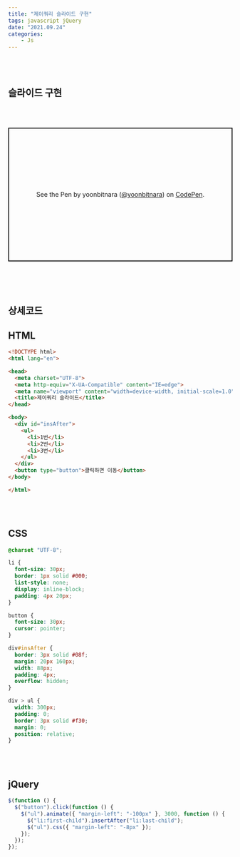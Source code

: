 ```yaml
---
title: "제이쿼리 슬라이드 구현"
tags: javascript jQuery
date: "2021.09.24"
categories: 
    - Js
---
```


<br>
<br>

## 슬라이드 구현

<br>
<br>

<p class="codepen" data-height="300" data-theme-id="dark" data-default-tab="html,result" data-slug-hash="BaZObyd" data-user="yoonbitnara" style="height: 300px; box-sizing: border-box; display: flex; align-items: center; justify-content: center; border: 2px solid; margin: 1em 0; padding: 1em;">
  <span>See the Pen <a href="https://codepen.io/yoonbitnara/pen/BaZObyd">
  </a> by yoonbitnara (<a href="https://codepen.io/yoonbitnara">@yoonbitnara</a>)
  on <a href="https://codepen.io">CodePen</a>.</span>
</p>
<script async src="https://cpwebassets.codepen.io/assets/embed/ei.js"></script>

<br>
<br>
<br>

## 상세코드
## HTML
```html
<!DOCTYPE html>
<html lang="en">

<head>
  <meta charset="UTF-8">
  <meta http-equiv="X-UA-Compatible" content="IE=edge">
  <meta name="viewport" content="width=device-width, initial-scale=1.0">
  <title>제이쿼리 슬라이드</title>
</head>

<body>
  <div id="insAfter">
    <ul>
      <li>1번</li>
      <li>2번</li>
      <li>3번</li>
    </ul>
  </div>
  <button type="button">클릭하면 이동</button>
</body>

</html>
```

<br>
<br>

## CSS
```css
@charset "UTF-8";

li {
  font-size: 30px;
  border: 1px solid #000;
  list-style: none;
  display: inline-block;
  padding: 4px 20px;
}

button {
  font-size: 30px;
  cursor: pointer;
}

div#insAfter {
  border: 3px solid #08f;
  margin: 20px 160px;
  width: 88px;
  padding: 4px;
  overflow: hidden;
}

div > ul {
  width: 300px;
  padding: 0;
  border: 3px solid #f30;
  margin: 0;
  position: relative;
}

```

<br>
<br>

## jQuery
```js 
$(function () {
  $("button").click(function () {
    $("ul").animate({ "margin-left": "-100px" }, 3000, function () {
      $("li:first-child").insertAfter("li:last-child");
      $("ul").css({ "margin-left": "-8px" });
    });
  });
});

```